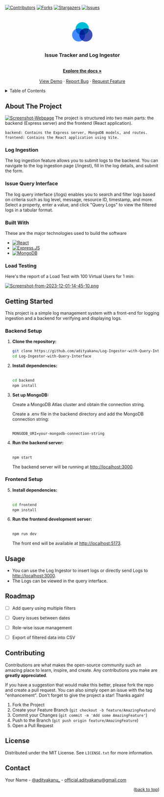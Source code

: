 [![Contributors][contributors-shield]][contributors-url]
[![Forks][forks-shield]][forks-url]
[![Stargazers][stars-shield]][stars-url]
[![Issues][issues-shield]][issues-url]
<!-- PROJECT LOGO -->
<br />
<div align="center">
  <a href="https://github.com/adityakanu/Log-Ingestor-with-Query-Interface">
    <img src="images/logo.png" alt="Logo" width="80" height="80">
  </a>

  <h3 align="center">Issue Tracker and Log Ingestor</h3>

  <p align="center">
    <br />
    <a href="https://github.com/adityakanu/Log-Ingestor-with-Query-Interface"><strong>Explore the docs »</strong></a>
    <br />
    <br />
    <a href="https://youtu.be/bKpkh2cvIAo">View Demo</a>
    ·
    <a href="https://github.com/adityakanu/Log-Ingestor-with-Query-Interface/issues">Report Bug</a>
    ·
    <a href="https://github.com/adityakanu/Log-Ingestor-with-Query-Interface/issues">Request Feature</a>
  </p>
</div>



<!-- TABLE OF CONTENTS -->
<details>
  <summary>Table of Contents</summary>
  <ol>
    <li>
      <a href="#about-the-project">About The Project</a>
      <ul>
        <li><a href="#built-with">Built With</a></li>
        <li><a href="#load-testing">Performance</a></li>
      </ul>
    </li>
    <li>
      <a href="#getting-started">Getting Started</a>
    </li>
    <li><a href="#usage">Usage</a></li>
    <li><a href="#roadmap">Roadmap</a></li>
    <li><a href="#contributing">Contributing</a></li>
    <li><a href="#license">License</a></li>
    <li><a href="#contact">Contact</a></li>
  </ol>
</details>



<!-- ABOUT THE PROJECT -->
## About The Project
[![Screenshot-Webpage](https://i.postimg.cc/T1rD8rcH/Screenshot-from-2023-11-20-00-06-15.png)](https://postimg.cc/Cnx1knXj)
The project is structured into two main parts: the backend (Express server) and the frontend (React application).

    backend: Contains the Express server, MongoDB models, and routes.
    frontend: Contains the React application using Vite.

### Log Ingestion

The log ingestion feature allows you to submit logs to the backend. You can navigate to the log ingestion page (/ingest), fill in the log details, and submit the form.

### Issue Query Interface

The log query interface (/logs) enables you to search and filter logs based on criteria such as log level, message, resource ID, timestamp, and more. Select a property, enter a value, and click "Query Logs" to view the filtered logs in a tabular format.




### Built With

These are the major technologies used to build the software

* [![React][React.js]][React-url]
* [![Express.JS][express.js]][Express-url]
* [![MongoDB][mongodb.com]][MongoDB-url]

### Load Testing

Here's the report of a Load Test with 100 Virtual Users for 1 min:

[![Screenshot-from-2023-12-01-14-45-10.png](https://i.postimg.cc/zBWT288s/Screenshot-from-2023-12-01-14-45-10.png)](https://postimg.cc/sQjBvFBm)



<!-- GETTING STARTED -->
## Getting Started

This project is a simple log management system with a front-end for logging ingestion and a backend for verifying and displaying logs.

### Backend Setup

1. **Clone the repository:**

   ```bash
   git clone https://github.com/adityakanu/Log-Ingestor-with-Query-Interface.git
   cd Log-Ingestor-with-Query-Interface
    ```

2. **Install dependencies:**

    ```bash

    cd backend
    npm install
    ```

3. **Set up MongoDB:**

    Create a MongoDB Atlas cluster and obtain the connection string.

    Create a .env file in the backend directory and add the MongoDB connection string:

    ```env

    MONGODB_URI=your-mongodb-connection-string
    ```

4. **Run the backend server:**

    ```bash

    npm start
    ```

    The backend server will be running at <http://localhost:3000>.

### Frontend Setup

5. **Install dependencies:**

    ```bash

    cd frontend
    npm install
    ```

6. **Run the frontend development server:**

    ```bash

    npm run dev
    ```

    The front end will be available at <http://localhost:5173>.

## Usage

- You can use the Log Ingestor to insert logs or directly send Logs to <http://localhost:3000>.
- The Logs can be viewed in the query interface.


<!-- ROADMAP -->
## Roadmap

- [ ] Add query using multiple filters
- [ ] Query issues between dates
- [ ] Role-wise issue management
- [ ] Export of filtered data into CSV



<!-- CONTRIBUTING -->
## Contributing

Contributions are what makes the open-source community such an amazing place to learn, inspire, and create. Any contributions you make are **greatly appreciated**.

If you have a suggestion that would make this better, please fork the repo and create a pull request. You can also simply open an issue with the tag "enhancement".
Don't forget to give the project a star! Thanks again!

1. Fork the Project
2. Create your Feature Branch (`git checkout -b feature/AmazingFeature`)
3. Commit your Changes (`git commit -m 'Add some AmazingFeature'`)
4. Push to the Branch (`git push origin feature/AmazingFeature`)
5. Open a Pull Request



<!-- LICENSE -->
## License

Distributed under the MIT License. See `LICENSE.txt` for more information.




<!-- CONTACT -->
## Contact

Your Name - [@adityakanu_](https://twitter.com/adityakanu_) - official.adityakanu@gmail.com

<p align="right">(<a href="#readme-top">back to top</a>)</p>


<!-- MARKDOWN LINKS & IMAGES -->
<!-- https://www.markdownguide.org/basic-syntax/#reference-style-links -->

[contributors-shield]: https://img.shields.io/github/contributors/adityakanu/Log-Ingestor-with-Query-Interface.svg?style=for-the-badge
[contributors-url]: https://github.com/adityakanu/Log-Ingestor-with-Query-Interface/graphs/contributors
[forks-shield]: https://img.shields.io/github/forks/adityakanu/Log-Ingestor-with-Query-Interface.svg?style=for-the-badge
[forks-url]: https://github.com/adityakanu/Log-Ingestor-with-Query-Interface/network/members
[stars-shield]: https://img.shields.io/github/stars/adityakanu/Log-Ingestor-with-Query-Interface.svg?style=for-the-badge
[stars-url]: https://github.com/adityakanu/Log-Ingestor-with-Query-Interface/stargazers
[issues-shield]: https://img.shields.io/github/issues/adityakanu/Log-Ingestor-with-Query-Interface.svg?style=for-the-badge
[issues-url]: https://github.com/adityakanu/Log-Ingestor-with-Query-Interface/issues
[license-shield]: https://img.shields.io/github/license/adityakanu/Log-Ingestor-with-Query-Interface.svg?style=for-the-badge
[license-url]: https://github.com/adityakanu/Log-Ingestor-with-Query-Interface/blob/master/LICENSE.txt
[linkedin-shield]: https://img.shields.io/badge/-LinkedIn-black.svg?style=for-the-badge&logo=linkedin&colorB=555
[linkedin-url]: https://linkedin.com/in/adityakanu/
[Express.js]: https://img.shields.io/badge/express-000000?style=for-the-badge&logo=expressdotjs&logoColor=white
[Express-url]: https://expressjs.com/
[React.js]: https://img.shields.io/badge/React-20232A?style=for-the-badge&logo=react&logoColor=61DAFB
[React-url]: https://reactjs.org/
[mongodb.com]: https://img.shields.io/badge/MongoDB-20232A?style=for-the-badge&logo=mongodb&logoColor=61DAFB
[MongoDB-url]: https://mongodb.com/

